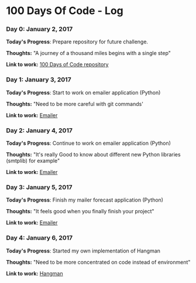 # 100 Days Of Code - Log

### Day 0: January 2, 2017

**Today's Progress**: Prepare repository for future challenge. 

**Thoughts:** "A journey of a thousand miles begins with a single step"

**Link to work:** [100 Days of Code repository](https://www.github.com/Evalle/100-days-of-code)

### Day 1: January 3, 2017

**Today's Progress**: Start to work on emailer application (Python)

**Thoughts:** "Need to be more careful with git commands' 

**Link to work:** [Emailer](https://www.github.com/Evalle/emailer)

### Day 2: January 4, 2017

**Today's Progress**: Continue to work on emailer application (Python)

**Thoughts:** "It's really Good to know about different new Python libraries (smtplib) for example" 

**Link to work:** [Emailer](https://www.github.com/Evalle/emailer)

### Day 3: January 5, 2017

**Today's Progress**: Finish my mailer forecast application (Python)

**Thoughts:** "It feels good when you finally finish your project" 

**Link to work:** [Emailer](https://www.github.com/Evalle/emailer)

### Day 4: January 6, 2017

**Today's Progress**: Started my own implementation of Hangman 

**Thoughts:** "Need to be more concentrated on code instead of environment" 

**Link to work:** [Hangman](https://www.github.com/Evalle/hangman)
